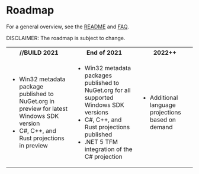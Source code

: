 # Roadmap

For a general overview, see the [README](https://github.com/microsoft/win32metadata/tree/master) and [FAQ](https://github.com/microsoft/win32metadata/blob/master/docs/faq.md).

DISCLAIMER: The roadmap is subject to change.

<table>
  <tbody>
    <tr>
      <th>//BUILD 2021</th>
      <th>End of 2021</th>
      <th>2022++</th>
    </tr>
    <tr>
      <td>
        <ul>
            <li>Win32 metadata package published to NuGet.org in preview for latest Windows SDK version</li>
            <li>C#, C++, and Rust projections in preview</li>
         </ul>
     </td>
      <td>
        <ul>
            <li>Win32 metadata packages published to NuGet.org for all supported Windows SDK versions</li>
            <li>C#, C++, and Rust projections published</li>
            <li>.NET 5 TFM integration of the C# projection
         </ul>
     </td>
    <td>
        <ul>
            <li>Additional language projections based on demand</li>
         </ul>
     </td>
    </tr>
  </tbody>
</table>